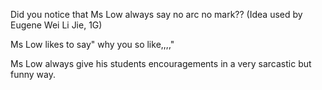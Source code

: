 Did you notice that Ms Low always say no arc no mark??
(Idea used by Eugene Wei Li Jie, 1G)

Ms Low likes to say" why you so like,,,,"

Ms Low always give his students encouragements in a very sarcastic but funny way.
